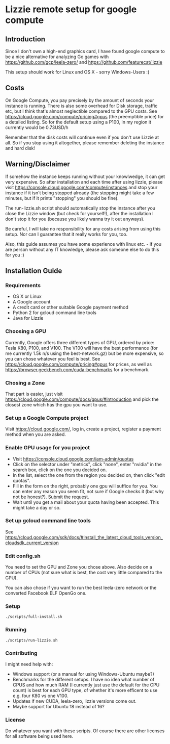 # Lizzie remote setup for google compute

## Introduction

Since I don't own a high-end graphics card, I have found google compute to be a nice alternative for analyzing Go games with https://github.com/gcp/leela-zero/ and https://github.com/featurecat/lizzie

This setup should work for Linux and OS X - sorry Windows-Users :(

## Costs

On Google Compute, you pay precisely by the amount of seconds your instance is running. There is also some overhead for Disk storage, traffic etc, but I think that's almost neglectible compared to the GPU costs. See https://cloud.google.com/compute/pricing#gpus (the preemptible price) for a detailed listing. So for the default setup using a P100, in my region it currently would be 0.73USD/h

Remember that the disk costs will continue even if you don't use Lizzie at all. So if you stop using it altogether, please remember deleting the instance and hard disk!

## Warning/Disclaimer

If somehow the instance keeps running without your knowlwedge, it can get very expensive. So after installation and each time after using lizzie, please visit https://console.cloud.google.com/compute/instances and stop your instance if it isn't being stopped already (the stopping might take a few minutes, but if it prints "stopping" you should be fine).

The run-lizzie.sh script should automatically stop the instance after you close the Lizzie window (but check for yourself!), after the installation I don't stop it for you (because you likely wanna try it out anyways).

Be careful, I will take no responsibility for any costs arising from using this setup. Nor can I guarantee that it really works for you, too.

Also, this guide assumes you have some experience with linux etc. - if you are person without any IT knowledge, please ask someone else to do this for you :)

## Installation Guide

### Requirements

- OS X or Linux
- A Google account
- A credit card or other suitable Google payment method
- Python 2 for gcloud command line tools
- Java for Lizzie

### Choosing a GPU

Currently, Google offers three different types of GPU, ordered by price: Tesla K80, P100, and V100. The V100 will have the best performance (for me currently 1.5k n/s using the best-network.gz) but be more expensive, so you can chose whatever you feel is best. See https://cloud.google.com/compute/pricing#gpus for prices, as well as https://browser.geekbench.com/cuda-benchmarks for a benchmark.

### Chosing a Zone

That part is easier, just visit https://cloud.google.com/compute/docs/gpus/#introduction and pick the closest zone which has the gpu you want to use.

### Set up a Google Compute project

Visit https://cloud.google.com/, log in, create a project, register a payment method when you are asked.

### Enable GPU usage for you project
- Visit https://console.cloud.google.com/iam-admin/quotas
- Click on the selector under "metrics", click "none", enter "nvidia" in the search box, click on the one you decided on.
- In the list, select the one from the region you decided on, then click "edit quotas".
- Fill in the form on the right, probably one gpu will suffice for you. You can enter any reason you seem fit, not sure if Google checks it (but why not be honest?). Submit the request.
- Wait until you get a mail about your quota having been accepted. This might take a day or so.

### Set up gcloud command line tools

See https://cloud.google.com/sdk/docs/#install_the_latest_cloud_tools_version_cloudsdk_current_version

### Edit config.sh

You need to set the GPU and Zone you chose above. Also decide on a number of CPUs (not sure what is best, the cost very little compared to the GPU).

You can also chose if you want to run the best leela-zero network or the converted Facebook ELF OpenGo one.

### Setup

```./scripts/full-install.sh```

### Running

```./scripts/run-lizzie.sh```

### Contributing

I might need help with:
- Windows support (or a manual for using Windows-Ubuntu maybe?)
- Benchmarks for the different setups. I have no idea what number of CPUS and how much RAM (I currently just use the default for the CPU count) is best for each GPU type, of whether it's more efficent to use e.g. four K80 vs one V100.
- Updates if new CUDA, leela-zero, lizzie versions come out.
- Maybe support for Ubuntu 18 instead of 16?

### License

Do whatever you want with these scripts. Of course there are other licenses for all software being used here.
